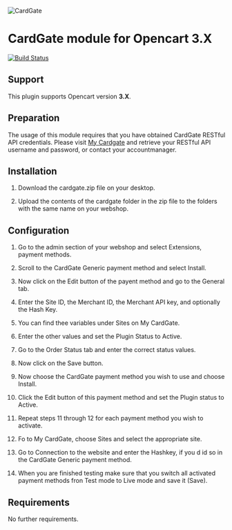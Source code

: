 ![CardGate](https://cdn.curopayments.net/thumb/200/logos/cardgate.png)

# CardGate module for Opencart 3.X

[![Build Status](https://travis-ci.org/cardgate/opencart3.svg?branch=master)](https://travis-ci.org/cardgate/opencart3)

## Support

This plugin supports Opencart version **3.X**.

## Preparation

The usage of this module requires that you have obtained CardGate RESTful API credentials.
Please visit [My Cardgate](https://my.cardgate.com/) and retrieve your RESTful API username and password, or contact your accountmanager.

## Installation

1. Download the cardgate.zip file on your desktop.

2. Upload the contents of the cardgate folder in the zip file to the folders with the same name on your webshop.

## Configuration

1. Go to the admin section of your webshop and select Extensions, payment methods.

2. Scroll to the CardGate Generic payment method and select Install.

3. Now click on the Edit button of the payent method and go to the General tab.

4. Enter the Site ID, the Merchant ID, the Merchant API key, and optionally the Hash Key.

5. You can find thee variables under Sites on My CardGate.

6. Enter the other values and set the Plugin Status to Active.

7. Go to the Order Status tab and enter the correct status values.

8. Now click on the Save button.

9. Now choose the CardGate payment method you wish to use and choose Install.

10. Click the Edit button of this payment method and set the Plugin status to Active.

11. Repeat steps 11 through 12 for each payment method you wish to activate.

12. Fo to My CardGate, choose Sites and select the appropriate site.

13. Go to Connection to the website and enter the Hashkey, if you d id so in the CardGate Generic payment method.

14. When you are finished testing make sure that you switch all activated payment methods fron Test mode to Live mode and save it (Save).

## Requirements

No further requirements.
